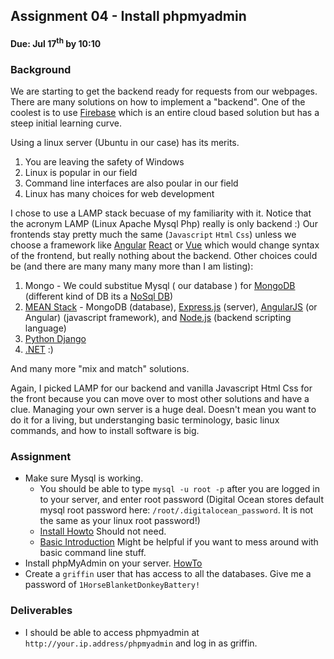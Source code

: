 ## Assignment 04 - Install phpmyadmin
#### Due: Jul 17<sup>th</sup> by 10:10

### Background

We are starting to get the backend ready for requests from our webpages. There are many solutions on how to implement a "backend". One of the coolest is to use [Firebase](https://firebase.google.com/) which is an entire cloud based solution but has a steep initial learning curve. 

Using a linux server (Ubuntu in our case) has its merits. 
1. You are leaving the safety of Windows  
2. Linux is popular in our field
2. Command line interfaces are also poular in our field
3. Linux has many choices for web development

I chose to use a LAMP stack becuase of my familiarity with it. Notice that the acronym LAMP (Linux Apache Mysql Php) really is only backend :) Our frontends stay pretty much the same (`Javascript` `Html` `Css`) unless we choose a framework like [Angular](https://en.wikipedia.org/wiki/AngularJS) [React](https://en.wikipedia.org/wiki/React_(JavaScript_library)) or [Vue](https://en.wikipedia.org/wiki/Vue.js) which would change syntax of the frontend, but really nothing about the backend. Other choices could be (and there are many many many  more than I am listing):

1. Mongo - We could substitue Mysql ( our database ) for [MongoDB](https://en.wikipedia.org/wiki/MongoDB) (different kind of DB its a [NoSql DB](https://en.wikipedia.org/wiki/NoSQL))
2. [MEAN Stack](https://en.wikipedia.org/wiki/MEAN_(software_bundle)) - MongoDB (database), [Express.js](https://en.wikipedia.org/wiki/Express.js) (server), [AngularJS](https://en.wikipedia.org/wiki/AngularJS) (or Angular) (javascript framework), and [Node.js](https://en.wikipedia.org/wiki/Node.js) (backend scripting language)
2. [Python Django](https://en.wikipedia.org/wiki/Django_(web_framework))
3. [.NET](https://en.wikipedia.org/wiki/.NET_Framework) :) 

And many more "mix and match" solutions.

Again, I picked LAMP for our backend and vanilla Javascript Html Css for the front because you can move over to most other solutions and have a clue. Managing your own server is a huge deal. Doesn't mean you want to do it for a living, but understanging basic terminology, basic linux commands, and how to install software is big.

### Assignment

- Make sure Mysql is working. 
   - You should be able to type `mysql -u root -p` after you are logged in to your server, and enter root password (Digital Ocean stores default mysql root password here: `/root/.digitalocean_password`. It is not the same as your linux root password!)
   - [Install Howto](https://www.digitalocean.com/community/tutorials/how-to-install-the-latest-mysql-on-ubuntu-18-04) Should not need.
   - [Basic Introduction](https://www.digitalocean.com/community/tutorials/a-basic-mysql-tutorial) Might be helpful if you want to mess around with basic command line stuff.
- Install phpMyAdmin on your server. [HowTo](https://www.digitalocean.com/community/tutorials/how-to-install-and-secure-phpmyadmin-on-ubuntu-18-04) 
- Create a `griffin` user that has access to all the databases. Give me a password of `1HorseBlanketDonkeyBattery!`

### Deliverables

- I should be able to access phpmyadmin at `http://your.ip.address/phpmyadmin` and log in as griffin.
